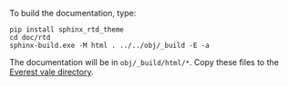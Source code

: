 To build the documentation, type:

```
pip install sphinx_rtd_theme
cd doc/rtd
sphinx-build.exe -M html . ../../obj/_build -E -a
```

The documentation will be in `obj/_build/html/*`.
Copy these files to the [Everest vale directory](https://github.com/project-everest/project-everest.github.io/tree/master/vale).
